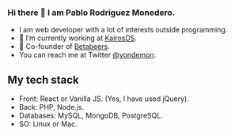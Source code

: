 ### Hi there 👋 I am Pablo Rodríguez Monedero.

- I am web developer with a lot of interests outside programming.
- 🔭 I’m currently working at [KairosDS](https://github.com/KairosDS).
- 🍻 Co-founder of [Betabeers](https://github.com/betabeers).
- You can reach me at Twitter [@yondemon](https://twitter.com/yondemon).

## My tech stack
- Front: React or Vanilla JS. (Yes, I have used jQuery).
- Back: PHP, Node.js.
- Databases: MySQL, MongoDB, PostgreSQL.
- SO: Linux or Mac.

<!--
**yondemon/yondemon** is a ✨ _special_ ✨ repository because its `README.md` (this file) appears on your GitHub profile.

Here are some ideas to get you started:

- 🔭 I’m currently working on ...
- 🌱 I’m currently learning ...
- 👯 I’m looking to collaborate on ...
- 🤔 I’m looking for help with ...
- 💬 Ask me about ...
- 📫 How to reach me: ...
- 😄 Pronouns: ...
- ⚡ Fun fact: ...
-->
